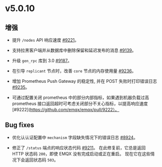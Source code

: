 # v5.0.10

## 增强

- 提升 `/nodes` API 响应速度 [#9221](https://github.com/emqx/emqx/pull/9221)。

- 支持拉黑客户端并从数据库中删除保留和延迟发布的消息 [#9139](https://github.com/emqx/emqx/pull/9139)。

- 升级 `gen_rpc` 库到 3.0 [#9187](https://github.com/emqx/emqx/pull/9187)。

- 在引导 `replicant` 节点时，改善 `core` 节点的内存使用量 [#9236](https://github.com/emqx/emqx/pull/9236)。

- 增加 Prometheus Push Gateway 的稳定性, 并在 POST 失败时打印错误日志 [#9235](http://github.com/emqx/emqx/pull/9235)。

- 可通过配置关闭 prometheus 中的部分内部指标，如果遇到机器负载过高 prometheus 接口返回超时可考虑关闭部分不关心指标，以提高响应速度 [#9222](https://github.com/emqx/emqx/pull/9222）。


## Bug fixes

- 优化认认证配置中 `mechanism` 字段缺失情况下的错误日志 [#8924](https://github.com/emqx/emqx/pull/8924)。

- 修正了 `/status` 端点的响应状态代码 [#9211](https://github.com/emqx/emqx/pull/9211)。
  在此修复前，它总是返回 HTTP 状态码 `200`，即使 EMQX 没有完成启动或正在重启。 现在它在这些情况下会返回状态码 `503`。
